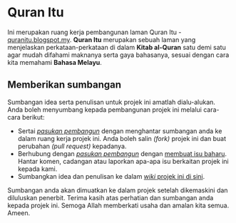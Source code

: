 # Quran Itu
Ini merupakan ruang kerja pembangunan laman Quran Itu - [quranitu.blogspot.my](https://quranitu.blogspot.my). **Quran Itu** merupakan sebuah laman yang menjelaskan perkataan-perkataan di dalam **Kitab al-Quran** satu demi satu agar mudah difahami maknanya serta gaya bahasanya, sesuai dengan cara kita memahami **Bahasa Melayu**.

## Memberikan sumbangan
Sumbangan idea serta penulisan untuk projek ini amatlah dialu-alukan. Anda boleh menyumbang kepada pembangunan projek ini melalui cara-cara berikut:

- Sertai [*pasukan pembangun*](https://github.com/nikahmadz/Quran-Itu/graphs/contributors) dengan menghantar sumbangan anda ke dalam ruang kerja projek ini. Anda boleh salin *(fork)* projek ini dan buat perubahan *(pull request)* kepadanya.
- Berhubung dengan [*pasukan pembangun*](https://github.com/nikahmadz/Quran-Itu/graphs/contributors) dengan [membuat isu baharu](https://github.com/nikahmadz/Quran-Itu/issues). Hantar komen, cadangan atau laporkan apa-apa isu berkaitan projek ini kepada kami.
- Sumbangkan idea dan penulisan ke dalam [*wiki* projek ini di sini](https://github.com/nikahmadz/Quran-Itu/wiki).

Sumbangan anda akan dimuatkan ke dalam projek setelah dikemaskini dan diluluskan penerbit. Terima kasih atas perhatian dan sumbangan anda kepada projek ini. Semoga Allah memberkati usaha dan amalan kita semua. Ameen.
